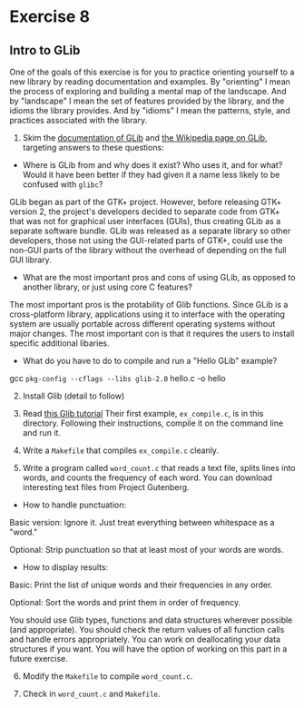 # Exercise 8

## Intro to GLib

One of the goals of this exercise is for you to practice orienting
yourself to a new library by reading documentation and examples.  By
"orienting" I mean the process of exploring and building a mental map
of the landscape.  And by "landscape" I mean the set of features
provided by the library, and the idioms the library provides.  And by
"idioms" I mean the patterns, style, and practices associated with the
library.

1) Skim the [documentation of
GLib](https://developer.gnome.org/glib/stable/index.html) and [the
Wikipedia page on GLib](https://en.wikipedia.org/wiki/GLib), targeting
answers to these questions:

*  Where is GLib from and why does it exist?  Who uses it, and for
what?  Would it have been better if they had given it a name less
likely to be confused with `glibc`?

GLib began as part of the GTK+ project. However, before releasing GTK+ version 2,
the project's developers decided to separate code from GTK+ that was not for
graphical user interfaces (GUIs), thus creating GLib as a separate software bundle.
GLib was released as a separate library so other developers, those not using the
GUI-related parts of GTK+, could use the non-GUI parts of the library without the
overhead of depending on the full GUI library.

*  What are the most important pros and cons of using GLib, as opposed
to another library, or just using core C features?

The most important pros is the protability of Glib functions. Since GLib is a
cross-platform library, applications using it to interface with the operating
system are usually portable across different operating systems without major changes.
The most important con is that it requires the users to install specific additional
libaries.

*  What do you have to do to compile and run a "Hello GLib" example?

gcc `pkg-config --cflags --libs glib-2.0` hello.c -o hello


2) Install Glib (detail to follow)

3) Read [this Glib
tutorial](http://www.ibm.com/developerworks/linux/tutorials/l-glib/)
Their first example, `ex_compile.c`, is in this directory.
Following their instructions, compile it on the command line and run it.

4) Write a `Makefile` that compiles `ex_compile.c` cleanly.

5) Write a program called `word_count.c` that reads a text file,
splits lines into words, and counts the frequency of each word.  You
can download interesting text files from Project Gutenberg.

*  How to handle punctuation:  

Basic version: Ignore it.  Just treat everything between whitespace as
a "word."

Optional: Strip punctuation so that at least most of your words are words.

* How to display results:

Basic: Print the list of unique words and their frequencies in any order.

Optional: Sort the words and print them in order of frequency.

You should use Glib types, functions and data structures wherever
possible (and appropriate).  You should check the return values of all
function calls and handle errors appropriately.  You can work on
deallocating your data structures if you want.  You will have the
option of working on this part in a future exercise.

6) Modify the `Makefile` to compile `word_count.c`.

7) Check in `word_count.c` and `Makefile`.

